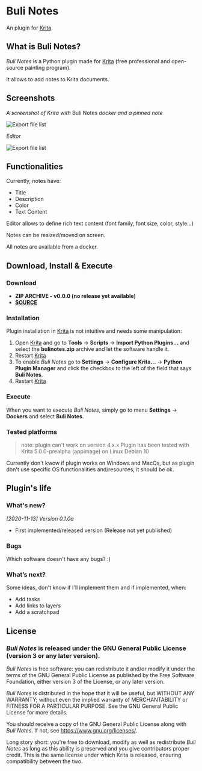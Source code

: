 # Buli Notes

An plugin for [Krita](https://krita.org).


## What is Buli Notes?
*Buli Notes* is a Python plugin made for [Krita](https://krita.org) (free professional and open-source painting program).


It allows to add notes to Krita documents.



## Screenshots

*A screenshot of Krita with* Buli Notes *docker and a pinned  note*

![Export file list](https://github.com/Grum999/BuliNotes/raw/main/screenshots/r-0-1-0a_fullscreen_example.jpg)

*Editor*

![Export file list](https://github.com/Grum999/BuliNotes/raw/main/screenshots/r-0-1-0a_edit_note.jpg)


## Functionalities

Currently, notes have:
- Title
- Description
- Color
- Text Content

Editor allows to define rich text content (font family, font size, color, style...)

Notes can be resized/moved on screen.

All notes are available from a docker.


## Download, Install & Execute

### Download
+ **ZIP ARCHIVE - v0.0.0 (no release yet available)**
+ **[SOURCE](https://github.com/Grum999/BuliNotes)**


### Installation

Plugin installation in [Krita](https://krita.org) is not intuitive and needs some manipulation:

1. Open [Krita](https://krita.org) and go to **Tools** -> **Scripts** -> **Import Python Plugins...** and select the **bulinotes.zip** archive and let the software handle it.
2. Restart [Krita](https://krita.org)
3. To enable *Buli Notes* go to **Settings** -> **Configure Krita...** -> **Python Plugin Manager** and click the checkbox to the left of the field that says **Buli Notes**.
4. Restart [Krita](https://krita.org)


### Execute

When you want to execute *Buli Notes*, simply go to menu **Settings** -> **Dockers** and select **Buli Notes**.


### Tested platforms
> note: plugin can't work on version 4.x.x
Plugin has been tested with Krita 5.0.0-prealpha (appimage) on Linux Debian 10

Currently don't kwow if plugin works on Windows and MacOs, but as plugin don't use specific OS functionalities and/resources, it should be ok.



## Plugin's life

### What's new?

_[2020-11-13] Version 0.1.0a_
- First implemented/released version
(Release not yet published)



### Bugs

Which software doesn't have any bugs? :)



### What’s next?

Some ideas, don't know if I'll implement them and if implemented, when:
- Add tasks
- Add links to layers
- Add a scratchpad


## License

### *Buli Notes* is released under the GNU General Public License (version 3 or any later version).

*Buli Notes* is free software: you can redistribute it and/or modify it under the terms of the GNU General Public License as published by the Free Software Foundation, either version 3 of the License, or any later version.

*Buli Notes* is distributed in the hope that it will be useful, but WITHOUT ANY WARRANTY; without even the implied warranty of MERCHANTABILITY or FITNESS FOR A PARTICULAR PURPOSE. See the GNU General Public License for more details.

You should receive a copy of the GNU General Public License along with *Buli Notes*. If not, see <https://www.gnu.org/licenses/>.


Long story short: you're free to download, modify as well as redistribute *Buli Notes* as long as this ability is preserved and you give contributors proper credit. This is the same license under which Krita is released, ensuring compatibility between the two.
